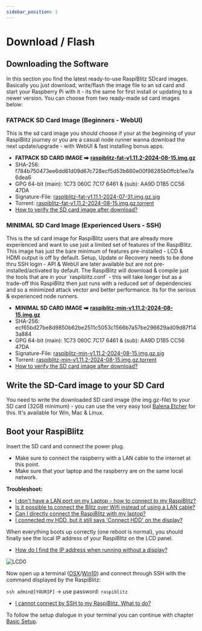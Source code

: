 ```yaml
---
sidebar_position: 1
---
```


# Download / Flash

## Downloading the Software

In this section you find the latest ready-to-use RaspiBlitz SDcard images. Basically you just download, write/flash the image file to an sd card and start your Raspberry Pi with it - its the same for first install or updating to a newer version. You can choose from two ready-made sd card images below:

### FATPACK SD Card Image (Beginners - WebUI)

This is the sd card image you should choose if your at the beginning of your RaspiBlitz journey or you are a casual node runner wanna download the next update/upgrade - with WebUI & fast installing bonus apps.

- **FATPACK SD CARD IMAGE ⮕ [raspiblitz-fat-v1.11.2-2024-08-15.img.gz](https://raspiblitz.fulmo.org/images/raspiblitz-fat-v1.11.2-2024-08-15.img.gz)**
- SHA-256: f784b750473ee6dd61d09d67c728ecf5d53b660e00f98285b0ffcb1ee7a6dea6
- GPG 64-bit (main): 1C73 060C 7C17 6461 & (sub): AA9D D1B5 CC56 47DA
- Signature-File: [raspiblitz-fat-v1.11.1-2024-07-31.img.gz.sig](https://raspiblitz.fulmo.org/images/raspiblitz-fat-v1.11.2-2024-08-15.img.gz.sig)
- Torrent: [raspiblitz-fat-v1.11.2-2024-08-15.img.gz.torrent](https://github.com/raspiblitz/raspiblitz/raw/v1.11/home.admin/assets/raspiblitz-fat-v1.11.2-2024-08-15.img.gz.torrent)
- [How to verify the SD card image after download?](../../faq/faq.md#how-to-verify-the-sd-card-image-after-download)


### MINIMAL SD Card Image (Experienced Users - SSH)

This is the sd card image for RaspiBlitz users that are already more experienced and want to use just a limited set of features of the RaspiBlitz. This image has just the bare minimum of features pre-installed - LCD & HDMI output is off by default. Setup, Update or Recovery needs to be done thru SSH login - API & WebUI are later available but are not pre-installed/activated by default. The RaspiBlitz will download & compile just the tools that are in your ´raspiblitz.conf´ - this will take longer but as a trade-off this RaspiBlitz then just runs with a reduced set of dependencies and so a minimized attack vector and better performance. Its for the serious & experienced node runners.

- **MINIMAL SD CARD IMAGE ⮕ [raspiblitz-min-v1.11.2-2024-08-15.img.gz](https://raspiblitz.fulmo.org/images/raspiblitz-min-v1.11.2-2024-08-15.img.gz)**
- SHA-256: ecf65bd27be8d9850b62be2511c5053c1566b7a57be296629ad09d87f143a884
- GPG 64-bit (main): 1C73 060C 7C17 6461 & (sub): AA9D D1B5 CC56 47DA
- Signature-File: [raspiblitz-min-v1.11.2-2024-08-15.img.gz.sig](https://raspiblitz.fulmo.org/images/raspiblitz-min-v1.11.2-2024-08-15.img.gz.sig)
- Torrent: [raspiblitz-min-v1.11.2-2024-08-15.img.gz.torrent](https://github.com/raspiblitz/raspiblitz/raw/v1.11/home.admin/assets/raspiblitz-min-v1.11.2-2024-08-15.img.gz.torrent)
- [How to verify the SD card image after download?](../../faq/faq.md#how-to-verify-the-sd-card-image-after-download)


## Write the SD-Card image to your SD Card

You need to write the downloaded SD card image (the img.gz-file) to your SD card (32GB minimum) - you can use the very easy tool [Balena Etcher](https://www.balena.io/etcher/) for this. It's available for Win, Mac & Linux.

## Boot your RaspiBlitz

Insert the SD card and connect the power plug.

- Make sure to connect the raspberry with a LAN cable to the internet at this point.
- Make sure that your laptop and the raspberry are on the same local network.

**Troubleshoot:**

- [I don't have a LAN port on my Laptop - how to connect to my RaspiBlitz?](../../faq/faq.md#i-dont-have-a-lan-port-on-my-laptop---how-do-i-connect-to-my-raspiblitz)
- [Is it possible to connect the Blitz over Wifi instead of using a LAN cable?](../../faq/faq.md#is-it-possible-to-connect-the-blitz-over-wifi-instead-of-using-a-lan-cable)
- [Can I directly connect the RaspiBlitz with my laptop?](../../faq/faq.md#can-i-directly-connect-the-raspiblitz-to-my-laptop)
- [I connected my HDD, but it still says 'Connect HDD' on the display?](../../faq/faq.md#i-connected-my-hdd-but-it-still-says-connect-hdd-on-the-display)

When everything boots up correctly (one reboot is normal), you should finally see the local IP address of your RaspiBlitz on the LCD panel.

- [How do I find the IP address when running without a display?](../../faq/faq.md#how-do-i-find-the-ip-address-when-running-without-a-display)

![LCD0](../../../static/img/lcd0-welcome.png)

Now open up a terminal ([OSX](https://www.youtube.com/watch?v=5XgBd6rjuDQ)/[Win10](https://www.howtogeek.com/336775/how-to-enable-and-use-windows-10s-built-in-ssh-commands/)) and connect through SSH with the command displayed by the RaspiBlitz:

`ssh admin@[YOURIP]` → use password: `raspiblitz`
 
- [I cannot connect by SSH to my RaspiBlitz. What to do?](../../faq/faq.md#i-cannot-connect-via-ssh-to-my-raspiblitz-what-do-i-do)

To follow the setup dialogue in your terminal you can continue with chapter [Basic Setup](2_basic.md).
